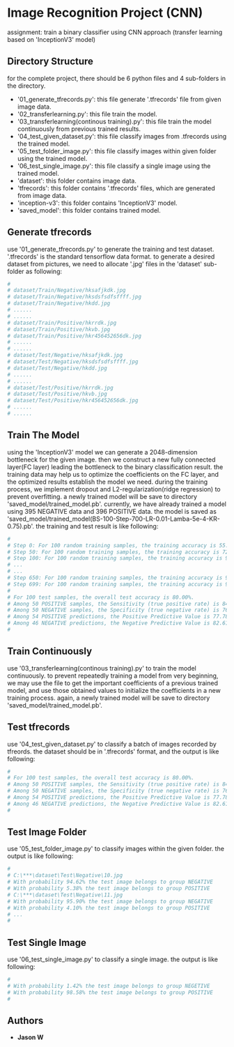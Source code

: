 # Image Recognition Project (CNN)
assignment: train a binary classifier using CNN approach (transfer learning based on 'InceptionV3' model)

## Directory Structure
for the complete project, there should be 6 python files and 4 sub-folders in the directory.
* '01_generate_tfrecords.py': this file generate '.tfrecords' file from given image data.
* '02_transferlearning.py': this file train the model.
* '03_transferlearning(continous training).py': this file train the model continuously from previous trained results.
* '04_test_given_dataset.py': this file classify images from .tfrecords using the trained model.
* '05_test_folder_image.py':  this file classify images within given folder using the trained model.
* '06_test_single_image.py':  this file classify a single image using the trained model.
* 'dataset': this folder contains image data.
* 'tfrecords': this folder contains '.tfrecords' files, which are generated from image data.
* 'inception-v3': this folder contains 'InceptionV3' model.
* 'saved_model': this folder contains trained model.

## Generate tfrecords
use '01_generate_tfrecords.py' to generate the training and test dataset.
'.tfrecords' is the standard tensorflow data format. to generate a desired dataset from pictures, we need to allocate '.jpg' files in the 'dataset' sub-folder as following:
```bash
#
# dataset/Train/Negative/hksafjkdk.jpg
# dataset/Train/Negative/hksdsfsdfsffff.jpg
# dataset/Train/Negative/hkdd.jpg
# ......
# ......
# dataset/Train/Positive/hkrrdk.jpg
# dataset/Train/Positive/hkvb.jpg
# dataset/Train/Positive/hkr456452656dk.jpg
# ......
# ......
# dataset/Test/Negative/hksafjkdk.jpg
# dataset/Test/Negative/hksdsfsdfsffff.jpg
# dataset/Test/Negative/hkdd.jpg
# ......
# ......
# dataset/Test/Positive/hkrrdk.jpg
# dataset/Test/Positive/hkvb.jpg
# dataset/Test/Positive/hkr456452656dk.jpg
# ......
# ......

```

## Train The Model
using the 'InceptionV3' model we can generate a 2048-dimension bottleneck for the given image. then we construct a new fully connected layer(FC layer) leading the bottleneck to the binary classification result.
the training data may help us to optimize the coefficients on the FC layer, and the optimized results establish the model we need. during the training process, we implement dropout and L2-regularization(ridge regression) to prevent overfitting.
a newly trained model will be save to directory 'saved_model/trained_model.pb'. currently, we have already trained a model using 395 NEGATIVE data and 396 POSITIVE data. the model is saved as 'saved_model/trained_model(BS-100-Step-700-LR-0.01-Lamba-5e-4-KR-0.75).pb'.
the training and test result is like following:
```bash
#
# Step 0: For 100 random training samples, the training accuracy is 55.00%
# Step 50: For 100 random training samples, the training accuracy is 72.00%
# Step 100: For 100 random training samples, the training accuracy is 96.00%
# ...
# ...
# Step 650: For 100 random training samples, the training accuracy is 99.00%
# Step 699: For 100 random training samples, the training accuracy is 98.00%
#
# For 100 test samples, the overall test accuracy is 80.00%.
# Among 50 POSITIVE samples, the Sensitivity (true positive rate) is 84.00%.
# Among 50 NEGATIVE samples, the Specificity (true negative rate) is 76.00%.
# Among 54 POSITIVE predictions, the Positive Predictive Value is 77.78%.
# Among 46 NEGATIVE predictions, the Negative Predictive Value is 82.61%.
#
```

## Train Continuously
use '03_transferlearning(continous training).py' to train the model continuously.
to prevent repeatedly training a model from very beginning, we may use the file to get the important coefficients of a previous trained model, and use those obtained values to initialize the coefficients in a new training process.
again, a newly trained model will be save to directory 'saved_model/trained_model.pb'.


## Test tfrecords
use '04_test_given_dataset.py' to classify a batch of images recorded by tfreords.
the dataset should be in '.tfrecords' format, and the output is like following:
```bash
#
# For 100 test samples, the overall test accuracy is 80.00%.
# Among 50 POSITIVE samples, the Sensitivity (true positive rate) is 84.00%.
# Among 50 NEGATIVE samples, the Specificity (true negative rate) is 76.00%.
# Among 54 POSITIVE predictions, the Positive Predictive Value is 77.78%.
# Among 46 NEGATIVE predictions, the Negative Predictive Value is 82.61%.
#
```

## Test Image Folder
use '05_test_folder_image.py' to classify images within the given folder.
the output is like following:
```bash
#
# C:\***\dataset\Test\Negative\10.jpg
# With probability 94.62% the test image belongs to group NEGATIVE
# With probability 5.38% the test image belongs to group POSITIVE
# C:\***\dataset\Test\Negative\11.jpg
# With probability 95.90% the test image belongs to group NEGATIVE
# With probability 4.10% the test image belongs to group POSITIVE
# ...
#
```

## Test Single Image
use '06_test_single_image.py' to classify a single image.
the output is like following:
```bash
#
# With probability 1.42% the test image belongs to group NEGETIVE
# With probability 98.58% the test image belongs to group POSITIVE
#
```

## Authors

* **Jason W**



